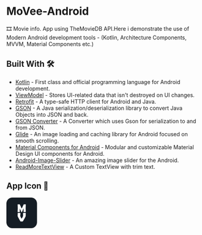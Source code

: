 # MoVee-Android
🎞️ Movie info. App using TheMovieDB API.Here i demonstrate the use of Modern Android development tools - (Kotlin, Architecture Components, MVVM, Material Components etc.)
## Built With 🛠
* [Kotlin] - First class and official programming language for Android development.
* [ViewModel] - Stores UI-related data that isn't destroyed on UI changes.
* [Retrofit] - A type-safe HTTP client for Android and Java.
* [GSON] - A Java serialization/deserialization library to convert Java Objects into JSON and back.
* [GSON Converter] - A Converter which uses Gson for serialization to and from JSON.
* [Glide] - An image loading and caching library for Android focused on smooth scrolling.
* [Material Components for Android] - Modular and customizable Material Design UI components for Android.
* [Android-Image-Slider] - An amazing image slider for the Android.
* [ReadMoreTextView] - A Custom TextView with trim text.
## App Icon 📱
<img src="images/logo.png" width="80px"/>



[Kotlin]: https://kotlinlang.org/
[ViewModel]: https://developer.android.com/topic/libraries/architecture/viewmodel
[Retrofit]: https://square.github.io/retrofit/
[GSON]: https://github.com/google/gson
[GSON Converter]: https://github.com/square/retrofit/tree/master/retrofit-converters/gson
[Glide]: https://github.com/bumptech/glide
[Material Components for Android]: https://github.com/material-components/material-components-android
[Android-Image-Slider]: https://github.com/smarteist/Android-Image-Slider
[ReadMoreTextView]: https://github.com/bravoborja/ReadMoreTextView
